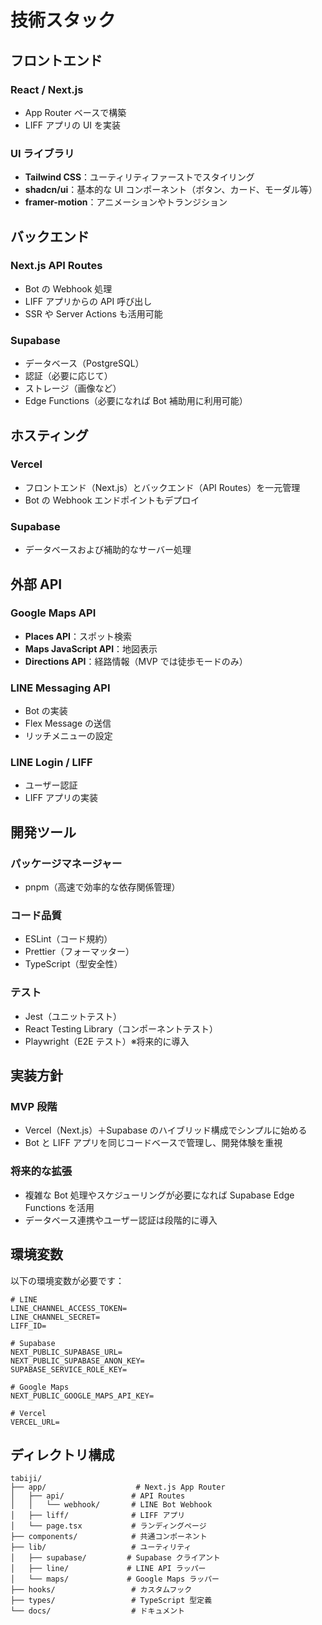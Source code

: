 # 技術スタック

## フロントエンド

### **React / Next.js**
- App Router ベースで構築
- LIFF アプリの UI を実装

### **UI ライブラリ**
- **Tailwind CSS**：ユーティリティファーストでスタイリング
- **shadcn/ui**：基本的な UI コンポーネント（ボタン、カード、モーダル等）
- **framer-motion**：アニメーションやトランジション

## バックエンド

### **Next.js API Routes**
- Bot の Webhook 処理
- LIFF アプリからの API 呼び出し
- SSR や Server Actions も活用可能

### **Supabase**
- データベース（PostgreSQL）
- 認証（必要に応じて）
- ストレージ（画像など）
- Edge Functions（必要になれば Bot 補助用に利用可能）

## ホスティング

### **Vercel**
- フロントエンド（Next.js）とバックエンド（API Routes）を一元管理
- Bot の Webhook エンドポイントもデプロイ

### **Supabase**
- データベースおよび補助的なサーバー処理

## 外部 API

### **Google Maps API**
- **Places API**：スポット検索
- **Maps JavaScript API**：地図表示
- **Directions API**：経路情報（MVP では徒歩モードのみ）

### **LINE Messaging API**
- Bot の実装
- Flex Message の送信
- リッチメニューの設定

### **LINE Login / LIFF**
- ユーザー認証
- LIFF アプリの実装

## 開発ツール

### **パッケージマネージャー**
- pnpm（高速で効率的な依存関係管理）

### **コード品質**
- ESLint（コード規約）
- Prettier（フォーマッター）
- TypeScript（型安全性）

### **テスト**
- Jest（ユニットテスト）
- React Testing Library（コンポーネントテスト）
- Playwright（E2E テスト）※将来的に導入

## 実装方針

### **MVP 段階**
- Vercel（Next.js）＋Supabase のハイブリッド構成でシンプルに始める
- Bot と LIFF アプリを同じコードベースで管理し、開発体験を重視

### **将来的な拡張**
- 複雑な Bot 処理やスケジューリングが必要になれば Supabase Edge Functions を活用
- データベース連携やユーザー認証は段階的に導入

## 環境変数

以下の環境変数が必要です：

```env
# LINE
LINE_CHANNEL_ACCESS_TOKEN=
LINE_CHANNEL_SECRET=
LIFF_ID=

# Supabase
NEXT_PUBLIC_SUPABASE_URL=
NEXT_PUBLIC_SUPABASE_ANON_KEY=
SUPABASE_SERVICE_ROLE_KEY=

# Google Maps
NEXT_PUBLIC_GOOGLE_MAPS_API_KEY=

# Vercel
VERCEL_URL=
```

## ディレクトリ構成

```
tabiji/
├── app/                    # Next.js App Router
│   ├── api/               # API Routes
│   │   └── webhook/       # LINE Bot Webhook
│   ├── liff/              # LIFF アプリ
│   └── page.tsx           # ランディングページ
├── components/            # 共通コンポーネント
├── lib/                   # ユーティリティ
│   ├── supabase/         # Supabase クライアント
│   ├── line/             # LINE API ラッパー
│   └── maps/             # Google Maps ラッパー
├── hooks/                 # カスタムフック
├── types/                 # TypeScript 型定義
└── docs/                  # ドキュメント
```